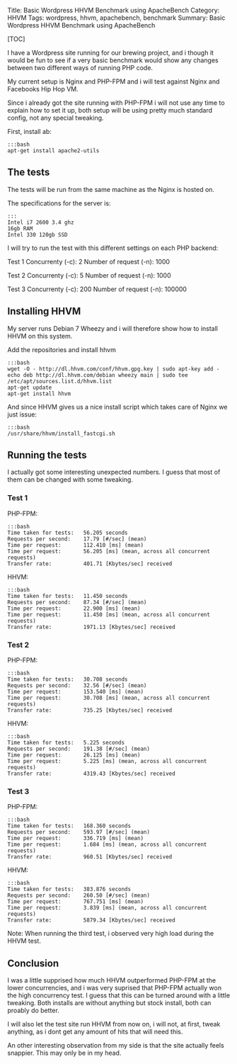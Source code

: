 Title: Basic Wordpress HHVM Benchmark using ApacheBench
Category: HHVM
Tags: wordpress, hhvm, apachebench, benchmark
Summary: Basic Wordpress HHVM Benchmark using ApacheBench

[TOC]

I have a Wordpress site running for our brewing project, and i though it would be fun to see if a very basic benchmark would show any changes between two different ways of running PHP code.

My current setup is Nginx and PHP-FPM and i will test against Nginx and Facebooks Hip Hop VM.

Since i already got the site running with PHP-FPM i will not use any time to explain how to set it up, both setup will be using pretty much standard config, not any special tweaking.

First, install ab:

    :::bash
    apt-get install apache2-utils

## The tests

The tests will be run from the same machine as the Nginx is hosted on.

The specifications for the server is:

    :::
    Intel i7 2600 3.4 ghz
    16gb RAM
    Intel 330 120gb SSD

I will try to run the test with this different settings on each PHP backend:

Test 1
Concurrenty (-c): 2
Number of request (-n): 1000

Test 2
Concurrenty (-c): 5
Number of request (-n): 1000

Test 3
Concurrenty (-c): 200
Number of request (-n): 100000

## Installing HHVM

My server runs Debian 7 Wheezy and i will therefore show how to install HHVM on this system.

Add the repositories and install hhvm

    :::bash
    wget -O - http://dl.hhvm.com/conf/hhvm.gpg.key | sudo apt-key add -
    echo deb http://dl.hhvm.com/debian wheezy main | sudo tee /etc/apt/sources.list.d/hhvm.list
    apt-get update
    apt-get install hhvm

And since HHVM gives us a nice install script which takes care of Nginx we just issue:

    :::bash
    /usr/share/hhvm/install_fastcgi.sh

## Running the tests

I actually got some interesting unexpected numbers. I guess that most of them can be changed with some tweaking.

### Test 1
PHP-FPM:
    
    :::bash
    Time taken for tests:   56.205 seconds
    Requests per second:    17.79 [#/sec] (mean)
    Time per request:       112.410 [ms] (mean)
    Time per request:       56.205 [ms] (mean, across all concurrent requests)
    Transfer rate:          401.71 [Kbytes/sec] received

HHVM:
    
    :::bash
    Time taken for tests:   11.450 seconds
    Requests per second:    87.34 [#/sec] (mean)
    Time per request:       22.900 [ms] (mean)
    Time per request:       11.450 [ms] (mean, across all concurrent requests)
    Transfer rate:          1971.13 [Kbytes/sec] received

### Test 2
PHP-FPM:
    
    :::bash
    Time taken for tests:   30.708 seconds
    Requests per second:    32.56 [#/sec] (mean)
    Time per request:       153.540 [ms] (mean)
    Time per request:       30.708 [ms] (mean, across all concurrent requests)
    Transfer rate:          735.25 [Kbytes/sec] received

HHVM:
    
    :::bash
    Time taken for tests:   5.225 seconds
    Requests per second:    191.38 [#/sec] (mean)
    Time per request:       26.125 [ms] (mean)
    Time per request:       5.225 [ms] (mean, across all concurrent requests)
    Transfer rate:          4319.43 [Kbytes/sec] received

### Test 3
PHP-FPM:
    
    :::bash
    Time taken for tests:   168.360 seconds
    Requests per second:    593.97 [#/sec] (mean)
    Time per request:       336.719 [ms] (mean)
    Time per request:       1.684 [ms] (mean, across all concurrent requests)
    Transfer rate:          960.51 [Kbytes/sec] received

HHVM:
    
    :::bash
    Time taken for tests:   383.876 seconds
    Requests per second:    260.50 [#/sec] (mean)
    Time per request:       767.751 [ms] (mean)
    Time per request:       3.839 [ms] (mean, across all concurrent requests)
    Transfer rate:          5879.34 [Kbytes/sec] received

Note: When running the third test, i observed very high load during the HHVM test.

## Conclusion

I was a little supprised how much HHVM outperformed PHP-FPM at the lower concurrencies, and i was very suprised that PHP-FPM actually won the high concurrency test. I guess that this can be turned around with a little tweaking. Both installs are without anything but stock install, both can proably do better.

I will also let the test site run HHVM from now on, i will not, at first, tweak anything, as i dont get any amount of hits that will need this.

An other interesting observation from my side is that the site actually feels snappier. This may only be in my head.


